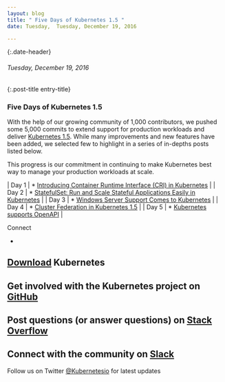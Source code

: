 ```yaml
---
layout: blog
title: " Five Days of Kubernetes 1.5 " 
date: Tuesday,  Tuesday, December 19, 2016 

---
```

{:.date-header}
###### Tuesday, December 19, 2016 

{:.post-title entry-title}
### Five Days of Kubernetes 1.5 

With the help of our growing community of 1,000 contributors, we pushed some 5,000 commits to extend support for production workloads and deliver [Kubernetes 1.5](http://blog.kubernetes.io/2016/12/kubernetes-1.5-supporting-production-workloads.html). While many improvements and new features have been added, we selected few to highlight in a series of in-depths posts listed below.&nbsp;  
  
This progress is our commitment in continuing to make Kubernetes best way to manage your production workloads at scale.  

| 
Day 1
 | 
\* [Introducing Container Runtime Interface (CRI) in Kubernetes](http://blog.kubernetes.io/2016/12/container-runtime-interface-cri-in-kubernetes.html)
 |
| 
Day 2
 | 
\* [StatefulSet: Run and Scale Stateful Applications Easily in Kubernetes](http://blog.kubernetes.io/2016/12/statefulset-run-scale-stateful-applications-in-kubernetes.html)
 |
| 
Day 3
 | 
\* [Windows Server Support Comes to Kubernetes](http://blog.kubernetes.io/2016/12/windows-server-support-kubernetes.html)
 |
| 
Day 4
 | 
\* [Cluster Federation in Kubernetes 1.5](http://blog.kubernetes.io/2016/12/cluster-federation-in-kubernetes-1.5.html)
 |
| 
Day 5
 | 
\* [Kubernetes supports OpenAPI](http://blog.kubernetes.io/2016/12/kubernetes-supports-openapi.html)
 |

  

Connect
  

- 
[Download](http://get.k8s.io/) Kubernetes
- 
Get involved with the Kubernetes project on [GitHub](https://github.com/kubernetes/kubernetes) 
- 
Post questions (or answer questions) on [Stack Overflow](http://stackoverflow.com/questions/tagged/kubernetes) 
- 
Connect with the community on [Slack](http://slack.k8s.io/)
- 
Follow us on Twitter [@Kubernetesio](https://twitter.com/kubernetesio) for latest updates

